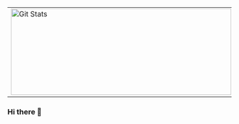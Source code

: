 
<table>
  <tr>
    <td>
      <a href="https://github.com/gponty"><img width="495" height="195" alt="Git Stats" src="https://github-readme-stats-six-delta-13.vercel.app/api?username=gponty&show_icons=true&theme=dracula&locale=fr&count_private=true" /></a>
    </td>
    <td>
      <img width="317" height="195" src="https://github-readme-stats.vercel.app/api/top-langs/?username=gponty&theme=dracula&layout=compact&langs_count=10&locale=fr&count_private=true" alt="gponty" />
    </td>
  </tr>
</table>

### Hi there 👋

<!--
**gponty/gponty** is a ✨ _special_ ✨ repository because its `README.md` (this file) appears on your GitHub profile.

Here are some ideas to get you started:

- 🔭 I’m currently working on ...
- 🌱 I’m currently learning ...
- 👯 I’m looking to collaborate on ...
- 🤔 I’m looking for help with ...
- 💬 Ask me about ...
- 📫 How to reach me: ...
- 😄 Pronouns: ...
- ⚡ Fun fact: ...
-->
